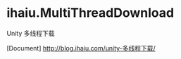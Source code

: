# ihaiu.MultiThreadDownload
Unity 多线程下载

<p>[Document] <a href="http://blog.ihaiu.com/unity-%E5%A4%9A%E7%BA%BF%E7%A8%8B%E4%B8%8B%E8%BD%BD/" target="_blank">http://blog.ihaiu.com/unity-多线程下载/</a></p>